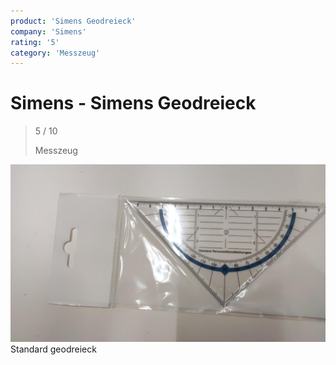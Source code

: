 ```yaml
---
product: 'Simens Geodreieck'
company: 'Simens'
rating: '5'
category: 'Messzeug'
---
```


# Simens - Simens Geodreieck
>
> 5 / 10
>
> Messzeug

![Simens Geodreieck](assets\simens-simens-geodreieck-44043e2d-73f4-4b07-8b8b-d8a7f961d921.jpg)
Standard geodreieck
